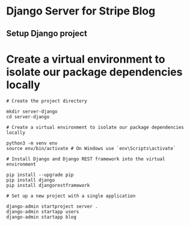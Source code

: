 # Django Server for Stripe Blog

## Setup Django project

# Create a virtual environment to isolate our package dependencies locally

```
# Create the project directory

mkdir server-django
cd server-django

# Create a virtual environment to isolate our package dependencies locally

python3 -m venv env
source env/bin/activate # On Windows use `env\Scripts\activate`

# Install Django and Django REST framework into the virtual environment

pip install --upgrade pip
pip install django
pip install djangorestframework

# Set up a new project with a single application

django-admin startproject server .
django-admin startapp users
django-admin startapp blog
```
